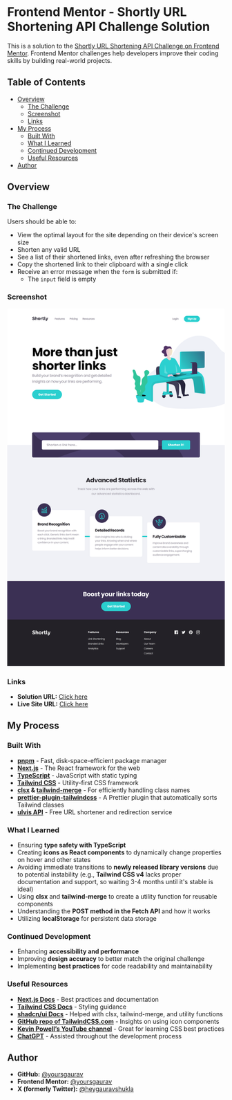 # Frontend Mentor - Shortly URL Shortening API Challenge Solution

This is a solution to the [Shortly URL Shortening API Challenge on Frontend Mentor](https://www.frontendmentor.io/challenges/url-shortening-api-landing-page-2ce3ob-G). Frontend Mentor challenges help developers improve their coding skills by building real-world projects.

## Table of Contents

- [Overview](#overview)
  - [The Challenge](#the-challenge)
  - [Screenshot](#screenshot)
  - [Links](#links)
- [My Process](#my-process)
  - [Built With](#built-with)
  - [What I Learned](#what-i-learned)
  - [Continued Development](#continued-development)
  - [Useful Resources](#useful-resources)
- [Author](#author)

## Overview

### The Challenge

Users should be able to:

- View the optimal layout for the site depending on their device's screen size
- Shorten any valid URL
- See a list of their shortened links, even after refreshing the browser
- Copy the shortened link to their clipboard with a single click
- Receive an error message when the `form` is submitted if:
  - The `input` field is empty

### Screenshot

![Shortly Screenshot](/public/screenshots/desktop.png)

### Links

- **Solution URL:** [Click here](https://www.frontendmentor.io/solutions/shortly-url-shortening-api-challenge-solution-myO-hSXI8M)
- **Live Site URL:** [Click here](https://shortly-by-yoursgaurav.vercel.app/)

## My Process

### Built With

- **[pnpm](https://pnpm.io/)** - Fast, disk-space-efficient package manager
- **[Next.js](https://nextjs.org/)** - The React framework for the web
- **[TypeScript](https://www.typescriptlang.org/)** - JavaScript with static typing
- **[Tailwind CSS](https://tailwindcss.com/)** - Utility-first CSS framework
- **[clsx](https://www.npmjs.com/package/clsx) & [tailwind-merge](https://www.npmjs.com/package/tailwind-merge)** - For efficiently handling class names
- **[prettier-plugin-tailwindcss](https://github.com/tailwindlabs/prettier-plugin-tailwindcss)** - A Prettier plugin that automatically sorts Tailwind classes
- **[ulvis API](https://ulvis.net/developer.html)** - Free URL shortener and redirection service

### What I Learned

- Ensuring **type safety with TypeScript**
- Creating **icons as React components** to dynamically change properties on hover and other states
- Avoiding immediate transitions to **newly released library versions** due to potential instability (e.g., **Tailwind CSS v4** lacks proper documentation and support, so waiting 3-4 months until it's stable is ideal)
- Using **clsx** and **tailwind-merge** to create a utility function for reusable components
- Understanding the **POST method in the Fetch API** and how it works
- Utilizing **localStorage** for persistent data storage

### Continued Development

- Enhancing **accessibility and performance**
- Improving **design accuracy** to better match the original challenge
- Implementing **best practices** for code readability and maintainability

### Useful Resources

- **[Next.js Docs](https://nextjs.org/docs)** - Best practices and documentation
- **[Tailwind CSS Docs](https://tailwindcss.com/docs)** - Styling guidance
- **[shadcn/ui Docs](https://ui.shadcn.com/)** - Helped with clsx, tailwind-merge, and utility functions
- **[GitHub repo of TailwindCSS.com](https://github.com/tailwindlabs/tailwindcss.com)** - Insights on using icon components
- **[Kevin Powell’s YouTube channel](https://www.youtube.com/c/KevinPowell)** - Great for learning CSS best practices
- **[ChatGPT](https://chatgpt.com/)** - Assisted throughout the development process

## Author

- **GitHub:** [@yoursgaurav](https://github.com/yoursgaurav)
- **Frontend Mentor:** [@yoursgaurav](https://www.frontendmentor.io/profile/yoursgaurav)
- **X (formerly Twitter):** [@heygauravshukla](https://x.com/heygauravshukla)
